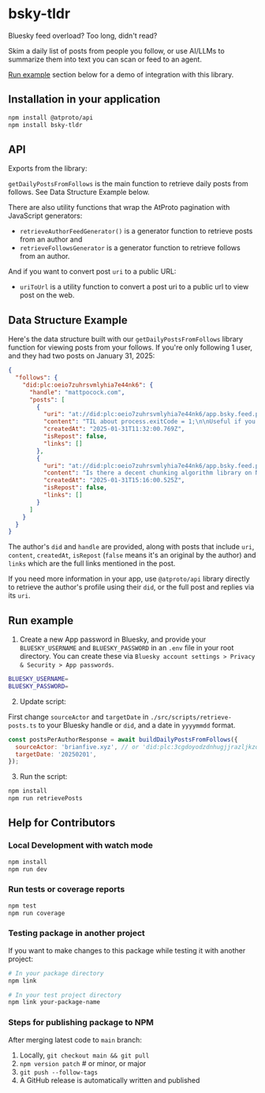 # bsky-tldr

Bluesky feed overload? Too long, didn't read?

Skim a daily list of posts from people you follow, or use AI/LLMs to summarize them into text you can scan or feed to an agent.

[Run example](#run-example) section below for a demo of integration with this library.

## Installation in your application

```bash
npm install @atproto/api
npm install bsky-tldr
```

## API

Exports from the library:

`getDailyPostsFromFollows` is the main function to retrieve daily posts from follows. See Data Structure Example below.

There are also utility functions that wrap the AtProto pagination with JavaScript generators:

- `retrieveAuthorFeedGenerator()` is a generator function to retrieve posts from an author and
- `retrieveFollowsGenerator` is a generator function to retrieve follows from an author.

And if you want to convert post `uri` to a public URL:

- `uriToUrl` is a utility function to convert a post uri to a public url to view post on the web.

## Data Structure Example

Here's the data structure built with our `getDailyPostsFromFollows` library function for viewing posts from your follows. If you're only following 1 user, and they had two posts on January 31, 2025:

```json
{
  "follows": {
    "did:plc:oeio7zuhrsvmlyhia7e44nk6": {
      "handle": "mattpocock.com",
      "posts": [
        {
          "uri": "at://did:plc:oeio7zuhrsvmlyhia7e44nk6/app.bsky.feed.post/3lgzvm46vhu2c",
          "content": "TIL about process.exitCode = 1;\n\nUseful if you want to mark a process as failed without immediately exiting it",
          "createdAt": "2025-01-31T11:32:00.769Z",
          "isRepost": false,
          "links": []
        },
        {
          "uri": "at://did:plc:oeio7zuhrsvmlyhia7e44nk6/app.bsky.feed.post/3lh2c4nddwr2s",
          "content": "Is there a decent chunking algorithm library on NPM?\n\nI know Langchain and LlamaIndex have some, but figured there were probably some unbundled from frameworks.\n\nChunking: chunking text documents to be fed into a RAG system.",
          "createdAt": "2025-01-31T15:16:00.525Z",
          "isRepost": false,
          "links": []
        }
      ]
    }
  }
}
```

The author's `did` and `handle` are provided, along with posts that include `uri`, `content`, `createdAt`, `isRepost` (`false` means it's an original by the author) and `links` which are the full links mentioned in the post.

If you need more information in your app, use `@atproto/api` library directly to retrieve the author's profile using their `did`, or the full post and replies via its `uri`.

## Run example

1. Create a new App password in Bluesky, and provide your `BLUESKY_USERNAME` and `BLUESKY_PASSWORD` in an `.env` file in your root directory. You can create these via `Bluesky account settings > Privacy & Security > App passwords`.

```bash
BLUESKY_USERNAME=
BLUESKY_PASSWORD=
```

2. Update script:

First change `sourceActor` and `targetDate` in `./src/scripts/retrieve-posts.ts` to your Bluesky handle or `did`, and a date in `yyyymmdd` format.

```javascript
const postsPerAuthorResponse = await buildDailyPostsFromFollows({
  sourceActor: 'brianfive.xyz', // or 'did:plc:3cgdoyodzdnhugjjrazljkzq'
  targetDate: '20250201',
});
```

3. Run the script:

```bash
npm install
npm run retrievePosts
```

## Help for Contributors

### Local Development with watch mode

```bash
npm install
npm run dev
```

### Run tests or coverage reports

```bash
npm test
npm run coverage
```

### Testing package in another project

If you want to make changes to this package while testing it with another project:

```bash
# In your package directory
npm link

# In your test project directory
npm link your-package-name
```

### Steps for publishing package to NPM

After merging latest code to `main` branch:

1. Locally, `git checkout main && git pull`
2. `npm version patch` # or minor, or major
3. `git push --follow-tags`
4. A GitHub release is automatically written and published
